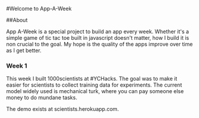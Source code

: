#Welcome to App-A-Week

##About

App A-Week is a special project to build an app every week. Whether it's a simple game of tic tac toe built in javascript doesn't matter, how I build it is non crucial to the goal. My hope is the quality of the apps improve over time as I get better.

### Week 1

This week I built 1000scientists at #YCHacks. The goal was to make it easier for scientists to collect training data for experiments. The current model widely used is mechanical turk, where you can pay someone else money to do mundane tasks.

The demo exists at scientists.herokuapp.com.
